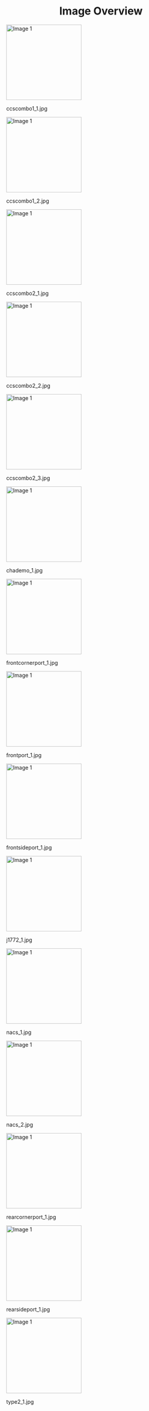 <h1 style ="text-align: center;"> Image Overview </h1>
<div>
<div style="width="20%">
<img src="https://media.evkx.net/multimedia/technology/charging/connectors/ccscombo1_1_xst.jpg" alt="Image 1" style="width: 200px;">
<p>ccscombo1_1.jpg</p>
</div>
<div style="width="20%">
<img src="https://media.evkx.net/multimedia/technology/charging/connectors/ccscombo1_2_xst.jpg" alt="Image 1" style="width: 200px;">
<p>ccscombo1_2.jpg</p>
</div>
<div style="width="20%">
<img src="https://media.evkx.net/multimedia/technology/charging/connectors/ccscombo2_1_xst.jpg" alt="Image 1" style="width: 200px;">
<p>ccscombo2_1.jpg</p>
</div>
<div style="width="20%">
<img src="https://media.evkx.net/multimedia/technology/charging/connectors/ccscombo2_2_xst.jpg" alt="Image 1" style="width: 200px;">
<p>ccscombo2_2.jpg</p>
</div>
<div style="width="20%">
<img src="https://media.evkx.net/multimedia/technology/charging/connectors/ccscombo2_3_xst.jpg" alt="Image 1" style="width: 200px;">
<p>ccscombo2_3.jpg</p>
</div>
<div style="width="20%">
<img src="https://media.evkx.net/multimedia/technology/charging/connectors/chademo_1_xst.jpg" alt="Image 1" style="width: 200px;">
<p>chademo_1.jpg</p>
</div>
<div style="width="20%">
<img src="https://media.evkx.net/multimedia/technology/charging/connectors/frontcornerport_1_xst.jpg" alt="Image 1" style="width: 200px;">
<p>frontcornerport_1.jpg</p>
</div>
<div style="width="20%">
<img src="https://media.evkx.net/multimedia/technology/charging/connectors/frontport_1_xst.jpg" alt="Image 1" style="width: 200px;">
<p>frontport_1.jpg</p>
</div>
<div style="width="20%">
<img src="https://media.evkx.net/multimedia/technology/charging/connectors/frontsideport_1_xst.jpg" alt="Image 1" style="width: 200px;">
<p>frontsideport_1.jpg</p>
</div>
<div style="width="20%">
<img src="https://media.evkx.net/multimedia/technology/charging/connectors/j1772_1_xst.jpg" alt="Image 1" style="width: 200px;">
<p>j1772_1.jpg</p>
</div>
<div style="width="20%">
<img src="https://media.evkx.net/multimedia/technology/charging/connectors/nacs_1_xst.jpg" alt="Image 1" style="width: 200px;">
<p>nacs_1.jpg</p>
</div>
<div style="width="20%">
<img src="https://media.evkx.net/multimedia/technology/charging/connectors/nacs_2_xst.jpg" alt="Image 1" style="width: 200px;">
<p>nacs_2.jpg</p>
</div>
<div style="width="20%">
<img src="https://media.evkx.net/multimedia/technology/charging/connectors/rearcornerport_1_xst.jpg" alt="Image 1" style="width: 200px;">
<p>rearcornerport_1.jpg</p>
</div>
<div style="width="20%">
<img src="https://media.evkx.net/multimedia/technology/charging/connectors/rearsideport_1_xst.jpg" alt="Image 1" style="width: 200px;">
<p>rearsideport_1.jpg</p>
</div>
<div style="width="20%">
<img src="https://media.evkx.net/multimedia/technology/charging/connectors/type2_1_xst.jpg" alt="Image 1" style="width: 200px;">
<p>type2_1.jpg</p>
</div>
</div>
